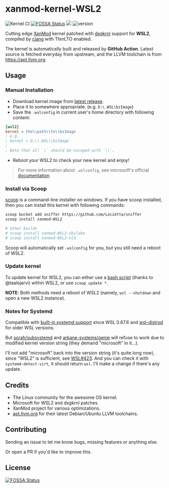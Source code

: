 # xanmod-kernel-WSL2
![Kernel CI](https://img.shields.io/github/actions/workflow/status/Locietta/xanmod-kernel-WSL2/build.yml?branch=main)
[![FOSSA Status](https://app.fossa.com/api/projects/git%2Bgithub.com%2FLocietta%2Fxanmod-kernel-WSL2.svg?type=shield)](https://app.fossa.com/projects/git%2Bgithub.com%2FLocietta%2Fxanmod-kernel-WSL2?ref=badge_shield)
![](https://img.shields.io/github/license/Locietta/xanmod-kernel-WSL2)
![version](https://badgen.net/github/release/Locietta/xanmod-kernel-WSL2)

Cutting edge [XanMod](https://github.com/xanmod/linux) kernel patched with [dxgkrnl](https://github.com/microsoft/WSL2-Linux-Kernel/tree/linux-msft-wsl-5.15.62.1/drivers/hv/dxgkrnl) support for **WSL2**, compiled by [clang](https://clang.llvm.org/) with ThinLTO enabled.

The kernel is automatically built and released by **GitHub Action**. Latest source is fetched everyday from upstream, and the LLVM toolchain is from https://apt.llvm.org.

## Usage

### Manual Installation

* Download kernel image from [latest release](https://github.com/Locietta/xanmod-kernel-WSL2/releases/latest).
* Place it to somewhere appropriate. (e.g. `D:\.WSL\bzImage`) 
* Save the `.wslconfig` in current user's home directory with following content:
```ini
[wsl2]
kernel = the\\path\\to\\bzImage
; e.g.
; kernel = D:\\.WSL\\bzImage
;
; Note that all `\` should be escaped with `\\`.
```
* Reboot your WSL2 to check your new kernel and enjoy!

> For more information about `.wslconfig`, see microsoft's official [documentation](https://docs.microsoft.com/en-us/windows/wsl/wsl-config#configure-global-options-with-wslconfig).

### Install via Scoop

[scoop](https://scoop.sh/) is a command-line installer on windows. If you have scoop installed, then you can install this kernel with following commands:

```bash
scoop bucket add sniffer https://github.com/Locietta/sniffer
scoop install xanmod-WSL2

# other builds
# scoop install xanmod-WSL2-skylake
# scoop install xanmod-WSL2-old
```

Scoop will automatically set `.wslconfig` for you, but you still need a reboot of WSL2.

### Update kernel

To update kernel for WSL2, you can either use a [bash script](https://github.com/taalojarvi/scripts/blob/main/wsl_updater.sh) (thanks to @taalojarvi) within WSL2, or use `scoop update *`. 

**NOTE**: Both methods need a reboot of WSL2 (namely, `wsl --shutdown` and open a new WSL2 instance).

### Notes for Systemd

Compatible with [built-in systemd support](https://devblogs.microsoft.com/commandline/systemd-support-is-now-available-in-wsl/) since WSL 0.67.6 and [wsl-distrod](https://github.com/nullpo-head/wsl-distrod) for older WSL versions. 

But [sorah/subsystemd](https://github.com/sorah/subsystemctl) and [arkane-systems/genie](https://github.com/arkane-systems/genie) will refuse to work due to modified kernel version string (they demand "microsoft" in it...).

I'll not add "microsoft" back into the version string (it's quite long now), since "WSL2" is sufficient, see [WSL#423](https://github.com/Microsoft/WSL/issues/423#issuecomment-221627364). And you can check it with `systemd-detect-virt`, it should return `wsl`. I'll make a change if there's any update.

## Credits

* The Linux community for the awesome OS kernel.
* Microsoft for WSL2 and dxgkrnl patches.
* XanMod project for various optimizations.
* [apt.llvm.org](https://apt.llvm.org/) for their latest Debian/Ubuntu LLVM toolchains.

## Contributing

Sending an issue to let me know bugs, missing features or anything else.

Or open a PR if you'd like to improve this.


## License
[![FOSSA Status](https://app.fossa.com/api/projects/git%2Bgithub.com%2FLocietta%2Fxanmod-kernel-WSL2.svg?type=large)](https://app.fossa.com/projects/git%2Bgithub.com%2FLocietta%2Fxanmod-kernel-WSL2?ref=badge_large)
